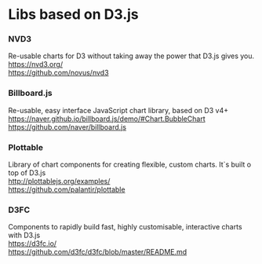 
Libs based on D3.js
===================

### NVD3
Re-usable charts for D3 without taking away the power that D3.js gives you.  
https://nvd3.org/  
https://github.com/novus/nvd3

### Billboard.js
Re-usable, easy interface JavaScript chart library, based on D3 v4+  
https://naver.github.io/billboard.js/demo/#Chart.BubbleChart  
https://github.com/naver/billboard.js

### Plottable
Library of chart components for creating flexible, custom charts. It`s built o top of D3.js  
http://plottablejs.org/examples/  
https://github.com/palantir/plottable

### D3FC
Components to rapidly build fast, highly customisable, interactive charts with D3.js  
https://d3fc.io/  
https://github.com/d3fc/d3fc/blob/master/README.md

